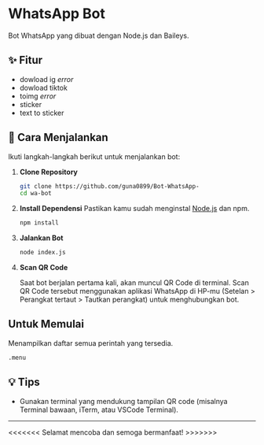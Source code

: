 # WhatsApp Bot
Bot WhatsApp yang dibuat dengan Node.js dan Baileys.

## ✨ Fitur
- dowload ig *error*
- dowload tiktok
- toimg *error*
- sticker
- text to sticker 

## 🚀 Cara Menjalankan

Ikuti langkah-langkah berikut untuk menjalankan bot:

1. **Clone Repository**
   ```bash
   git clone https://github.com/guna0899/Bot-WhatsApp-
   cd wa-bot
    ```

2. **Install Dependensi**
   Pastikan kamu sudah menginstal [Node.js](https://nodejs.org/) dan npm.

   ```bash
   npm install
   ```

3. **Jalankan Bot**

   ```bash
   node index.js
   ```

4. **Scan QR Code**
    
    Saat bot berjalan pertama kali, akan muncul QR Code di terminal. Scan QR Code tersebut menggunakan aplikasi WhatsApp di HP-mu (Setelan > Perangkat tertaut > Tautkan perangkat) untuk menghubungkan bot.
    
## Untuk Memulai

Menampilkan daftar semua perintah yang tersedia.
  ```bash
  .menu
  ```

## 💡 Tips

* Gunakan terminal yang mendukung tampilan QR code (misalnya Terminal bawaan, iTerm, atau VSCode Terminal).

---
  
  <<<<<<< Selamat mencoba dan semoga bermanfaat! >>>>>>> 
